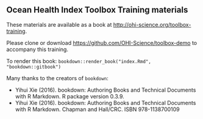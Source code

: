 ## Ocean Health Index Toolbox Training materials

These materials are available as a book at http://ohi-science.org/toolbox-training. 

Please clone or download https://github.com/OHI-Science/toolbox-demo to accompany this training.

To render this book: `bookdown::render_book("index.Rmd", "bookdown::gitbook")`

Many thanks to the creators of `bookdown`: 

- Yihui Xie (2016). bookdown: Authoring Books and Technical Documents with R Markdown. R package version 0.3.9.
- Yihui Xie (2016). bookdown: Authoring Books and Technical Documents with R Markdown. Chapman and Hall/CRC. ISBN 978-1138700109
